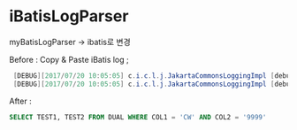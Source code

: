 iBatisLogParser
================

myBatisLogParser -> ibatis로 변경

Before :
 Copy & Paste iBatis log ;
 ```java
  [DEBUG][2017/07/20 10:05:05] c.i.c.l.j.JakartaCommonsLoggingImpl [debug:27] {pstm-100007} Executing Statement: SELECT TEST1, TEST2 FROM DUAL WHERE COL1 = ? AND COL2 = ?
  [DEBUG][2017/07/20 10:05:05] c.i.c.l.j.JakartaCommonsLoggingImpl [debug:27] {pstm-100007} Parameters: [CW, 9999]
```

After :
```sql 
SELECT TEST1, TEST2 FROM DUAL WHERE COL1 = 'CW' AND COL2 = '9999'
````

